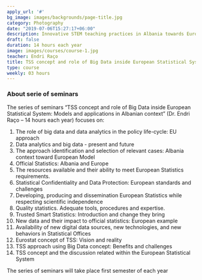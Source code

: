 ```yaml
---
apply_url: '#'
bg_image: images/backgrounds/page-title.jpg
category: Photography
date: "2019-07-06T15:27:17+06:00"
description: Innovative STEM teaching practices in Albania towards European Integration
draft: false
duration: 14 hours each year
image: images/courses/course-1.jpg
teacher: Endri Raço
title: TSS concept and role of Big Data inside European Statistical System: Models and applications in Albanian context
type: course
weekly: 03 hours
---
```



### About serie of seminars

The series of seminars “TSS concept and role of Big Data inside European Statistical System:
Models and applications in Albanian context” (Dr. Endri Raço – 14 hours each year) focuses on:

1.  The role of big data and data analytics in the policy life-cycle: EU approach
2.  Data analytics and big data - present and future
3.  The approach identification and selection of relevant cases: Albania context toward European Model
4.  Official Statistics: Albania and Europe
5.  The resources available and their ability to meet European Statistics requirements.
6.  Statistical Confidentiality and Data Protection: European standards and challenges
7.  Developing, producing and dissemination European Statistics while respecting scientific independence
8.  Quality statistics. Adequate tools, procedures and expertise.
9.  Trusted Smart Statistics: Introduction and change they bring
10. New data and their impact to official statistics: European example
11. Availability of new digital data sources, new technologies, and new behaviors in Statistical Offices
12. Eurostat concept of TSS: Vision and reality
13. TSS approach using Big Data concept: Benefits and challenges
14. TSS concept and the discussion related within the European Statistical System

The series of seminars will take place first semester of each year
